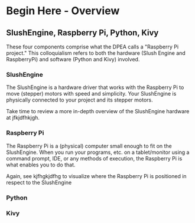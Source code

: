 # Begin Here - Overview

## SlushEngine, Raspberry Pi, Python, Kivy

These four components comprise what the DPEA calls a "Raspberry Pi project." This colloquialism refers to both the hardware (Slush Engine and RaspberryPi) and software (Python and Kivy) involved.

### SlushEngine
The SlushEngine is a hardware driver that works with the Raspberry Pi to move (stepper) motors with speed and simplicity. Your SlushEngine is physically connected to your project and its stepper motors.

Take time to review a more in-depth overview of the SlushEngine hardware at jfkjdfhkjgh. 

### Raspberry Pi
The Raspberry Pi is a (physical) computer small enough to fit on the SlushEngine. When you run your programs, etc. on a tablet/monitor using a command prompt, IDE, or any methods of execution, the Raspberry Pi is what enables you to do that.

Again, see kjfhgkjdfhg to visualize where the Raspberry Pi is positioned in respect to the SlushEngine

### Python

### Kivy
